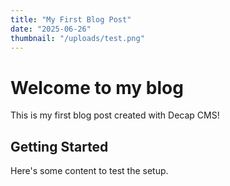 ```yaml
---
title: "My First Blog Post"
date: "2025-06-26"
thumbnail: "/uploads/test.png"
---
```


# Welcome to my blog

This is my first blog post created with Decap CMS!

## Getting Started

Here's some content to test the setup.